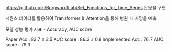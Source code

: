 https://github.com/BorgwardtLab/Set_Functions_for_Time_Series 논문을 구현

시퀀스 데이터를 활용하여 Transformer & Attention을 통해 병원 내 사망을 예측

모델 성능 평가 지표 - Accuracy, AUC score

Paper Acc : 83.7 ± 3.5 AUC score : 86.3 ± 0.8
Implemented Acc : 76.7 AUC score : 79.3
